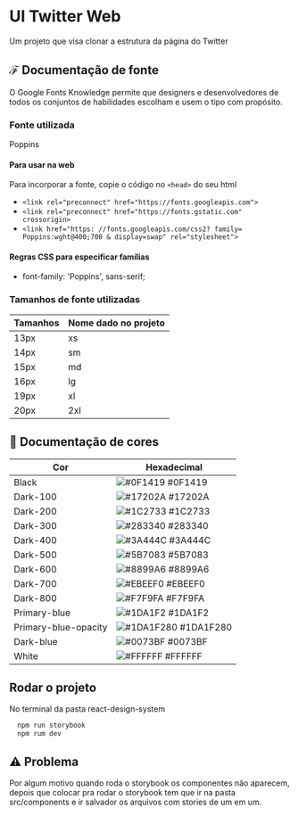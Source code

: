 
# UI Twitter Web

Um projeto que visa clonar a estrutura da página do Twitter

## ℱ Documentação de fonte

O Google Fonts Knowledge permite que designers e desenvolvedores de todos os conjuntos de habilidades escolham e usem o tipo com propósito.

### Fonte utilizada

Poppins

#### Para usar na web

Para incorporar a fonte, copie o código no `<head>` do seu html

- `<link rel="preconnect" href="https://fonts.googleapis.com">`
- `<link rel="preconnect" href="https://fonts.gstatic.com" crossorigin>`
- `<link href="https: //fonts.googleapis.com/css2? family= Poppins:wght@400;700 & display=swap" rel="stylesheet">`

#### Regras CSS para especificar famílias

- font-family: 'Poppins', sans-serif;

### Tamanhos de fonte utilizadas

| Tamanhos   | Nome dado no projeto                                                |
| ---------- | ------------------------ |
| 13px       | xs                       |
| 14px       | sm                       |
| 15px       | md                       |
| 16px       | lg                       |
| 19px       | xl                       |
| 20px       | 2xl                      |

## 🎨 Documentação de cores

| Cor                  | Hexadecimal                                                             |
| -----------------    | ----------------------------------------------------------------------- |
| Black                | ![#0F1419](https://via.placeholder.com/10/0F1419?text=+) #0F1419        |
| Dark-100             | ![#17202A](https://via.placeholder.com/10/17202A?text=+) #17202A        |
| Dark-200             | ![#1C2733](https://via.placeholder.com/10/1C2733?text=+) #1C2733        |
| Dark-300             | ![#283340](https://via.placeholder.com/10/283340?text=+) #283340        |
| Dark-400             | ![#3A444C](https://via.placeholder.com/10/3A444C?text=+) #3A444C        |
| Dark-500             | ![#5B7083](https://via.placeholder.com/10/5B7083?text=+) #5B7083        |
| Dark-600             | ![#8899A6](https://via.placeholder.com/10/8899A6?text=+) #8899A6        |
| Dark-700             | ![#EBEEF0](https://via.placeholder.com/10/EBEEF0?text=+) #EBEEF0        |
| Dark-800             | ![#F7F9FA](https://via.placeholder.com/10/F7F9FA?text=+) #F7F9FA        |
| Primary-blue         | ![#1DA1F2](https://via.placeholder.com/10/1DA1F2?text=+) #1DA1F2        |
| Primary-blue-opacity | ![#1DA1F280](https://via.placeholder.com/10/1DA1F280?text=+) #1DA1F280  |
| Dark-blue            | ![#0073BF](https://via.placeholder.com/10/0073BF?text=+) #0073BF        |
| White                | ![#FFFFFF](https://via.placeholder.com/10/FFFFFF?text=+) #FFFFFF        |

## Rodar o projeto

No terminal da pasta react-design-system

```bash
  npm run storybook
  npm rum dev
```

## ⚠️ Problema

Por algum motivo quando roda o storybook os componentes não aparecem, depois que colocar pra rodar o storybook tem que ir na pasta src/components e ir salvador os arquivos com stories de um em um.